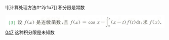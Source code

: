 ![[计算处理方法#^2jr1u7]]
积分限是常数

![](Attachment/20220923150301.png)
	[047](bookxnotepro://opennote/?nb={4b0b849c-f284-459f-9b9c-e14b0ecf8ba2}&book=4f1972a39d8f1176257957a09d832b75&page=46&x=211&y=180&id=2&uuid=d6fb9879c3e62daf07134534b7b3a263)
	这种积分限是未知数